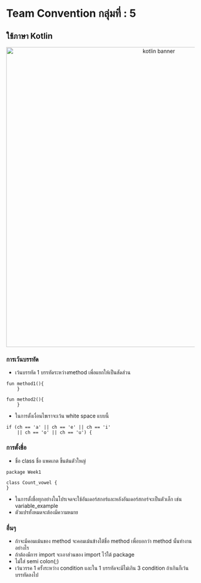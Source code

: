 # Team Convention กลุ่มที่ : 5
## ใช้ภาษา Kotlin
<p align="center">
  <a href="https://kotlinlang.org/">
    <img alt="kotlin banner" title="kotlin banner" src="https://kotlinlang.org/assets/images/twitter-card/kotlin_800x320.png" width="800">
  </a>
</p>

### การเว้นบรรทัด
- เว้นบรรทัด 1 บรรทัดระหว่างmethod เพื่อแยกให้เป็นสัดส่วน
```
fun method1(){
    }

fun method2(){
    }
```
- ในการตั้งเงื่อนไขเราจะเว้น white space แบบนี้
```
if (ch == 'a' || ch == 'e' || ch == 'i'
    || ch == 'o' || ch == 'u') {
```
### การตั้งชื่อ
- ชื่อ class ชื่อ แพคเกต ขึ้นต้นตัวใหญ่
```
package Week1

class Count_vowel {
}
```
- ในการตั้งชื่อทุกอย่างในโปรเจดจะใช้อันเดอร์สกอร์และหลังอันเดอร์สกอร์จะเป็นตัวเล็ก เช่น variable_example
- ตัวแปรทั้งหมดจะต้องมีความหมาย
### อื่นๆ
- ถ้าจะมีคอมเม้นของ method จะคอมเม้นข้างใต้ชื่อ method เพื่อบอกว่า method นั้นทำงานอย่างไร
- ถ้าต้องมีการ import จะเอาส่วนของ import ไว้ใต้ package
- ไม่ใส่ semi colon(;)
- เว้นวรรค 1 ครั้งระหว่าง condition และใน 1 บรรทัดจะมีไม่เกิน 3 condition ถ้าเกินก็เว้นบรรทัดลงไป

